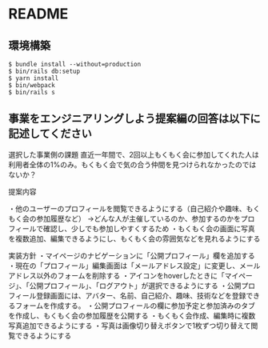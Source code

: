 # README

## 環境構築
```
$ bundle install --without=production
$ bin/rails db:setup
$ yarn install
$ bin/webpack
$ bin/rails s
```

## 事業をエンジニアリングしよう提案編の回答は以下に記述してください

選択した事業側の課題
直近一年間で、2回以上もくもく会に参加してくれた人は利用者全体の1%のみ。もくもく会で気の合う仲間を見つけられなかったのではないか？

提案内容

・他のユーザーのプロフィールを閲覧できるようにする（自己紹介や趣味、もくもく会の参加履歴など）
  →どんな人が主催しているのか、参加するのかをプロフィールで確認し、少しでも参加しやすくするため
・もくもく会の画面に写真を複数追加、編集できるようにし、もくもく会の雰囲気などを見れるようにする

実装方針
・マイページのナビゲーションに「公開プロフィール」欄を追加する
・現在の「プロフィール」編集画面は「メールアドレス設定」に変更し、メールアドレス以外のフォームを削除する
・アイコンをhoverしたときに「マイページ」、「公開プロフィール」、「ログアウト」が選択できるようにする
・公開プロフィール登録画面には、アバター、名前、自己紹介、趣味、技術などを登録できるフォームを作成する。
・公開プロフィールの欄に参加予定と参加済みのタブを作成し、もくもく会の参加履歴を公開する
・もくもく会作成、編集時に複数写真追加できるようにする
・写真は画像切り替えボタンで1枚ずつ切り替えて閲覧できるようにする
